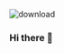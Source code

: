 ![download](https://user-images.githubusercontent.com/8541645/129860693-82eef5ac-25eb-4efe-ae57-1c3a586fe611.png)
### Hi there 👋

<!--
**mlucas300/mlucas300** is a ✨ _special_ ✨ repository because its `README.md` (this file) appears on your GitHub profile.

Here are some ideas to get you started:

- 🔭 I’m currently working on ...
- 🌱 I’m currently learning ...
- 👯 I’m looking to collaborate on ...
- 🤔 I’m looking for help with ...
- 💬 Ask me about ...
- 📫 How to reach me: ...
- 😄 Pronouns: ...
- ⚡ Fun fact: ...
-->
